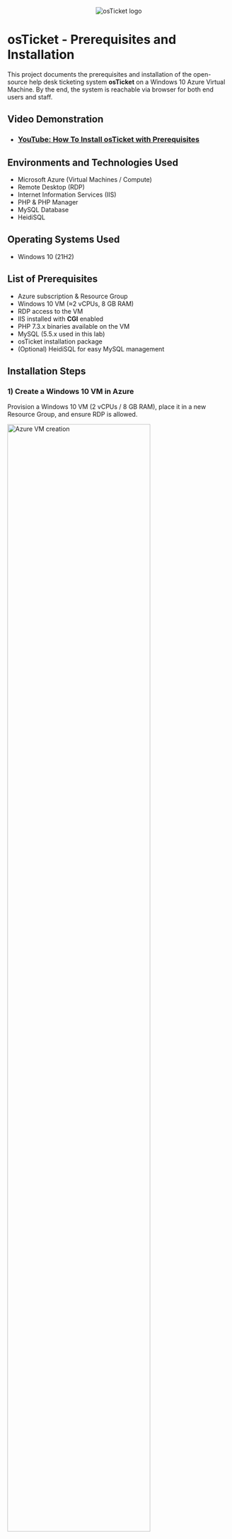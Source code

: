 <p align="center">
  <img src="https://i.imgur.com/Clzj7Xs.png" alt="osTicket logo"/>
</p>

<h1>osTicket - Prerequisites and Installation</h1>
This project documents the prerequisites and installation of the open-source help desk ticketing system <b>osTicket</b> on a Windows 10 Azure Virtual Machine. By the end, the system is reachable via browser for both end users and staff.<br />

<h2>Video Demonstration</h2>

- ### <a href="https://www.youtube.com">YouTube: How To Install osTicket with Prerequisites</a>

<h2>Environments and Technologies Used</h2>

- Microsoft Azure (Virtual Machines / Compute)
- Remote Desktop (RDP)
- Internet Information Services (IIS)
- PHP & PHP Manager
- MySQL Database
- HeidiSQL

<h2>Operating Systems Used</h2>

- Windows 10 (21H2)

<h2>List of Prerequisites</h2>

- Azure subscription & Resource Group
- Windows 10 VM (≈2 vCPUs, 8 GB RAM)
- RDP access to the VM
- IIS installed with <b>CGI</b> enabled
- PHP 7.3.x binaries available on the VM
- MySQL (5.5.x used in this lab)
- osTicket installation package
- (Optional) HeidiSQL for easy MySQL management

<h2>Installation Steps</h2>

<h3>1) Create a Windows 10 VM in Azure</h3>
Provision a Windows 10 VM (2 vCPUs / 8 GB RAM), place it in a new Resource Group, and ensure RDP is allowed.
<p><img src="https://i.imgur.com/DJmEXEB.png" height="80%" width="80%" alt="Azure VM creation"/></p>
<br />

<h3>2) Connect via RDP</h3>
Use the VM’s public IP and your admin credentials to sign in to the desktop.
<p><img src="https://i.imgur.com/DJmEXEB.png" height="80%" width="80%" alt="RDP sign-in"/></p>
<br />

<h3>3) Download osTicket Installation Files</h3>
Inside the VM, download the lab’s osTicket bundle and extract to a folder on the Desktop (e.g., <code>osTicket-Installation-Files</code>).
<p><img src="https://i.imgur.com/DJmEXEB.png" height="80%" width="80%" alt="Download and extract installation files"/></p>
<br />

<h3>4) Enable IIS + CGI</h3>
Control Panel → Programs → “Turn Windows features on or off” → Enable <b>IIS</b> and under “Application Development Features” enable <b>CGI</b>. Browse to <code>http://127.0.0.1</code> to confirm IIS is running.
<p><img src="https://i.imgur.com/DJmEXEB.png" height="80%" width="80%" alt="Enable IIS and CGI"/></p>
<p><img src="https://i.imgur.com/DJmEXEB.png" height="80%" width="80%" alt="Default IIS page"/></p>
<br />

<h3>5) Install PHP Manager and URL Rewrite</h3>
From the installation files, install <b>PHP Manager for IIS</b> and the <b>IIS URL Rewrite Module</b>.
<p><img src="https://i.imgur.com/DJmEXEB.png" height="80%" width="80%" alt="Install PHP Manager & URL Rewrite"/></p>
<br />

<h3>6) Configure PHP</h3>
Create <code>C:\PHP</code> and extract the PHP 7.3.x binaries there. In IIS → PHP Manager → “Register new PHP version” and select <code>C:\PHP\php-cgi.exe</code>. Restart IIS.
<p><img src="https://i.imgur.com/DJmEXEB.png" height="80%" width="80%" alt="C:\PHP contents"/></p>
<p><img src="https://i.imgur.com/DJmEXEB.png" height="80%" width="80%" alt="Register PHP in IIS"/></p>
<br />

<h3>7) Install MySQL</h3>
Install MySQL 5.5.62 (lab simplification): set user <code>root</code> / password <code>root</code>. Install <b>HeidiSQL</b> to manage the DB.
<p><img src="https://i.imgur.com/DJmEXEB.png" height="80%" width="80%" alt="MySQL setup (root/root)"/></p>
<p><img src="https://i.imgur.com/DJmEXEB.png" height="80%" width="80%" alt="HeidiSQL connection"/></p>
<br />

<h3>8) Prepare the osTicket Web Files</h3>
Extract the osTicket package. Copy the <code>upload</code> folder to <code>C:\inetpub\wwwroot</code> and rename it to <b>osTicket</b> (no spaces, lowercase “os”, capital “T”).
<p><img src="https://i.imgur.com/DJmEXEB.png" height="80%" width="80%" alt="Copy upload/ to wwwroot and rename to osTicket"/></p>
<br />

<h3>9) Load the osTicket Installer</h3>
Restart IIS. In IIS Manager → Sites → Default Web Site → <b>osTicket</b> → “Browse”. You should see the osTicket installer page.
<p><img src="https://i.imgur.com/DJmEXEB.png" height="80%" width="80%" alt="osTicket installer page"/></p>
<br />

<h3>10) Enable Required PHP Extensions</h3>
IIS → Sites → Default Web Site → <b>osTicket</b> → PHP Manager → “Enable or disable an extension”. Enable:
<ul>
  <li><code>php_imap.dll</code></li>
  <li><code>php_intl.dll</code></li>
  <li><code>php_opcache.dll</code></li>
</ul>
<p><img src="https://i.imgur.com/DJmEXEB.png" height="80%" width="80%" alt="Enable PHP extensions"/></p>
<br />

<h3>11) Configure <code>ost-config.php</code> Permissions</h3>
Navigate to <code>C:\inetpub\wwwroot\osTicket\include</code>. Rename <code>ost-sampleconfig.php</code> to <code>ost-config.php</code>. Set permissions so the web app can write to it (lab simplification: “Everyone → Full control”).
<p><img src="https://i.imgur.com/DJmEXEB.png" height="80%" width="80%" alt="Rename and set permissions on ost-config.php"/></p>
<br />

<h3>12) Create the Database and Complete Setup</h3>
In HeidiSQL, connect as <code>root/root</code> and create a database named <b>osTicket</b>. Back in the installer, fill:
<ul>
  <li>MySQL Database: <code>osTicket</code></li>
  <li>Username: <code>root</code></li>
  <li>Password: <code>root</code></li>
</ul>
Create your Admin account (e.g., <code>adminuser</code> / <code>Password1</code>) and click <b>Install Now</b>.
<p><img src="https://i.imgur.com/DJmEXEB.png" height="80%" width="80%" alt="Create osTicket DB in HeidiSQL"/></p>
<p><img src="https://i.imgur.com/DJmEXEB.png" height="80%" width="80%" alt="Complete osTicket web installer"/></p>
<br />

<h3>13) Verify Admin & End-User Portals</h3>
- Staff/Admin: <code>/osTicket/scp/</code> — log in with the admin credentials created above.
- End-User: <code>/osTicket/</code> — submit a new ticket and confirm it appears in the Staff panel.
<p><img src="https://i.imgur.com/DJmEXEB.png" height="80%" width="80%" alt="Staff Control Panel"/></p>
<p><img src="https://i.imgur.com/DJmEXEB.png" height="80%" width="80%" alt="End-User Support Center"/></p>
<br />

<h2>Final Notes</h2>
- Installation is complete; configuration (SLAs, departments, help topics) continues in the next lab.
- Optional hardening: remove the <code>setup/</code> directory once you’re done configuring.

<h2>🤳 Connect with me</h2>
<a href="https://www.linkedin.com/in/abdel-b-893256362/">
  <img align="left" alt="Abdel | LinkedIn" width="22px" src="https://img.icons8.com/ios-filled/50/FFFFFF/linkedin.png" />
</a>
<a href="https://www.linkedin.com/in/abdel-b-893256362/">LinkedIn</a>
